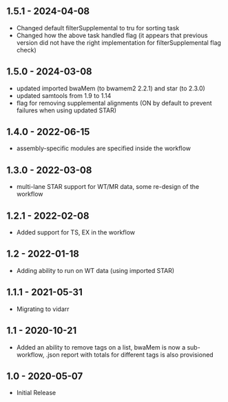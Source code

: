 ## 1.5.1 - 2024-04-08
 - Changed default filterSupplemental to tru for sorting task
 - Changed how the above task handled flag (it appears that previous version 
   did not have the right implementation for filterSupplemental flag check)
## 1.5.0 - 2024-03-08
 - updated imported bwaMem (to bwamem2 2.2.1) and star (to 2.3.0)
 - updated samtools from 1.9 to 1.14
 - flag for removing supplemental alignments (ON by default to prevent failures when using updated STAR)
## 1.4.0 - 2022-06-15
 - assembly-specific modules are specified inside the workflow
## 1.3.0 - 2022-03-08
 - multi-lane STAR support for WT/MR data, some re-design of the workflow
## 1.2.1 - 2022-02-08
 - Added support for TS, EX in the workflow
## 1.2 - 2022-01-18
 - Adding ability to run on WT data (using imported STAR)
## 1.1.1 - 2021-05-31
 - Migrating to vidarr
## 1.1 - 2020-10-21
 - Added an ability to remove tags on a list, bwaMem is now a sub-workflow, .json report with totals for different tags is also provisioned 
## 1.0 - 2020-05-07
 - Initial Release
